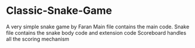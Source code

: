 # Classic-Snake-Game
A very simple snake game by Faran
Main file contains the main code.
Snake file contains the snake body code and extension code
Scoreboard handles all the scoring mechanism 
